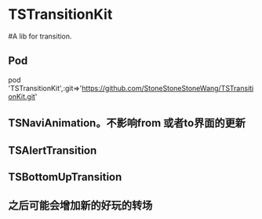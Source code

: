 
TSTransitionKit
====
#A lib for transition.

## Pod

pod 'TSTransitionKit',:git=>'https://github.com/StoneStoneStoneWang/TSTransitionKit.git'


## TSNaviAnimation。不影响from 或者to界面的更新

## TSAlertTransition

## TSBottomUpTransition

## 之后可能会增加新的好玩的转场
